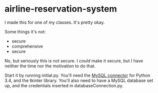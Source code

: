 # airline-reservation-system

I made this for one of my classes. It's pretty okay.

Some things it's not:
* secure
* comprehensive
* secure

No, but seriously this is not secure. I *could* make it secure, but I have neither the time nor the motivation to do that.

Start it by running initial.py. You'll need the [MySQL connector](http://dev.mysql.com/downloads/connector/python/) for Python 3.4, and the tkinter library. You'll also need to have a MySQL database set up, and the credentials inserted in databaseConnection.py.
